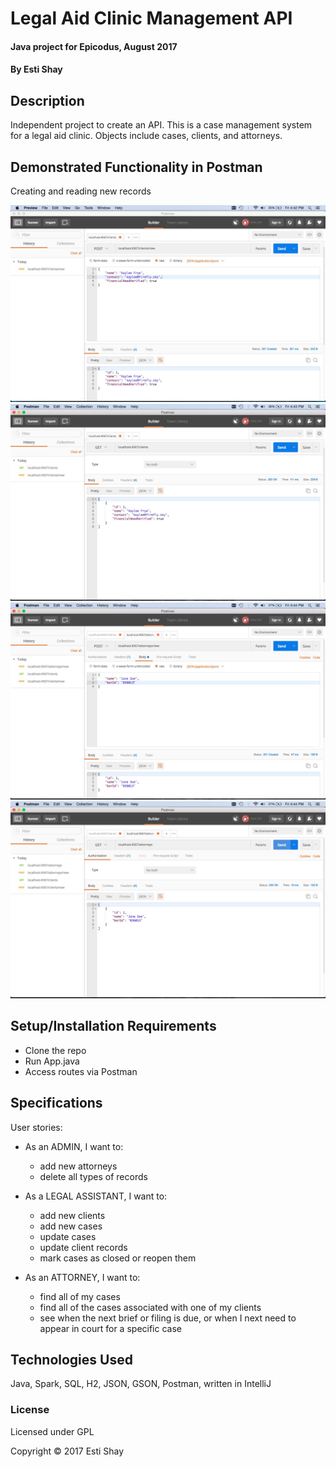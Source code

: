 # Legal Aid Clinic Management API

#### Java project for Epicodus, August 2017

#### By Esti Shay

## Description

Independent project to create an API.  This is a case management system for a legal aid clinic.  Objects include cases, clients, and attorneys.

## Demonstrated Functionality in Postman
Creating and reading new records

![Adding new client](/src/main/resources/public/images/clientsnew.jpg "Postman creation of new client")
![Show clients](/src/main/resources/public/images/clientsall.jpg "Postman display of all clients")
![Adding new attorney](/src/main/resources/public/images/attorneysnew.jpg "Postman creation of new attorney")
![Show attorneys](/src/main/resources/public/images/attorneysall.jpg "Postman display of all attorneys")

## Setup/Installation Requirements

* Clone the repo
* Run App.java
* Access routes via Postman

## Specifications

User stories:
* As an ADMIN, I want to:
    * add new attorneys
    * delete all types of records
    
* As a LEGAL ASSISTANT, I want to: 
    * add new clients
    * add new cases
    * update cases
    * update client records
    * mark cases as closed or reopen them
    
* As an ATTORNEY, I want to:
    * find all of my cases
    * find all of the cases associated with one of my clients
    * see when the next brief or filing is due, or when I next need to appear in court for a specific case



## Technologies Used

Java, Spark, SQL, H2, JSON, GSON, Postman, written in IntelliJ

### License

Licensed under GPL

Copyright &copy; 2017 Esti Shay
